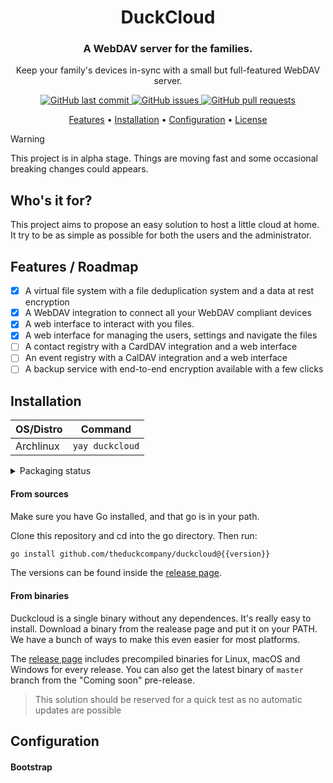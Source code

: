 <div align="center">

# DuckCloud

<h3 align='center'> A WebDAV server for the families. </h3>

Keep your family's devices in-sync with a small but full-featured WebDAV server.<br/>

<p align="center">
    <a href="https://github.com/theduckcompany/duckcloud/commits/master">
    <img src="https://img.shields.io/github/last-commit/theduckcompany/duckcloud.svg?style=flat-square&logo=github&logoColor=white"
         alt="GitHub last commit">
    <a href="https://github.com/theduckcompany/duckcloud/issues">
    <img src="https://img.shields.io/github/issues-raw/theduckcompany/duckcloud.svg?style=flat-square&logo=github&logoColor=white"
         alt="GitHub issues">
    <a href="https://github.com/theduckcompany/duckcloud/pulls">
    <img src="https://img.shields.io/github/issues-pr-raw/theduckcompany/duckcloud.svg?style=flat-square&logo=github&logoColor=white"
         alt="GitHub pull requests">
</p>
      
<p align="center">
  <a href="#features">Features</a> •  
  <a href="#installation">Installation</a> •
  <a href="#configuration">Configuration</a> •
  <a href="#license">License</a>
</p>

</div>


> [!WARNING]  
> This project is in alpha stage. Things are moving fast and some occasional breaking changes could appears.

## Who's it for?

This project aims to propose an easy solution to host a little cloud at home. It try to be as simple as possible
for both the users and the administrator.


## Features / Roadmap
- [x] A virtual file system with a file deduplication system and a data at rest encryption
- [x] A WebDAV integration to connect all your WebDAV compliant devices 
- [x] A web interface to interact with you files.
- [x] A web interface for managing the users, settings and navigate the files
- [ ] A contact registry with a CardDAV integration and a web interface
- [ ] An event registry with a CalDAV integration and a web interface
- [ ] A backup service with end-to-end encryption available with a few clicks

## Installation

| **OS/Distro** | **Command**   |
|---------------|---------------|
| Archlinux     | `yay duckcloud` |

<details>
<summary>Packaging status</summary>
<a href="https://repology.org/project/duckcloud/versions">
    <img src="https://repology.org/badge/vertical-allrepos/duckcloud.svg?columns=3" alt="Packaging status">
</a>
</details>

#### From sources

Make sure you have Go installed, and that go is in your path.

Clone this repository and cd into the go directory. Then run:

```sh
go install github.com/theduckcompany/duckcloud@{{version}}
```

The versions can be found inside the [release page](https://github.com/theduckcompany/duckcloud/releases).


#### From binaries

Duckcloud is a single binary without any dependences. It's really easy to install. Download a binary from the realease page and put it on your PATH. We have a bunch 
of ways to make this even easier for most platforms. 

The [release page](https://github.com/theduckcompany/duckcloud/releases) includes precompiled binaries for Linux, macOS and Windows for every release. You can also get 
the latest binary of `master` branch from the "Coming soon" pre-release.

> This solution should be reserved for a quick test as no automatic updates are possible


## Configuration

#### Bootstrap











